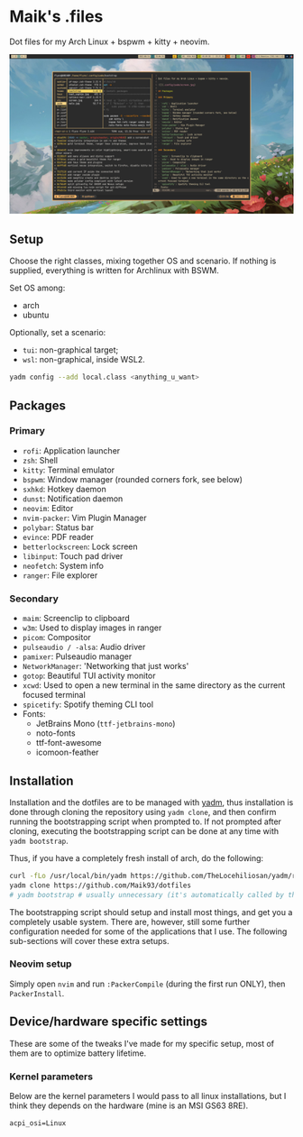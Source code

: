 # Maik's .files

Dot files for my Arch Linux + bspwm + kitty + neovim.

![](.config/yadm/screen.jpg)

## Setup
Choose the right classes, mixing together OS and scenario.
If nothing is supplied, everything is written for Archlinux with BSWM.

Set OS among:
- arch
- ubuntu

Optionally, set a scenario:
- `tui`: non-graphical target;
- `wsl`: non-graphical, inside WSL2.

```bash
yadm config --add local.class <anything_u_want> 
```
## Packages

### Primary

- `rofi`: Application launcher
- `zsh`: Shell
- `kitty`: Terminal emulator
- `bspwm`: Window manager (rounded corners fork, see below)
- `sxhkd`: Hotkey daemon
- `dunst`: Notification daemon
- `neovim`: Editor
- `nvim-packer`: Vim Plugin Manager
- `polybar`: Status bar
- `evince`: PDF reader
- `betterlockscreen`: Lock screen
- `libinput`: Touch pad driver
- `neofetch`: System info
- `ranger`: File explorer

### Secondary

- `maim`: Screenclip to clipboard
- `w3m`: Used to display images in ranger
- `picom`: Compositor
- `pulseaudio / -alsa`: Audio driver
- `pamixer`: Pulseaudio manager
- `NetworkManager`: 'Networking that just works'
- `gotop`: Beautiful TUI activity monitor
- `xcwd`: Used to open a new terminal in the same directory as the current focused terminal
- `spicetify`: Spotify theming CLI tool
- Fonts:
  - JetBrains Mono (`ttf-jetbrains-mono`)
  - noto-fonts
  - ttf-font-awesome
  - icomoon-feather

## Installation

Installation and the dotfiles are to be managed with [yadm](https://yadm.io/), thus installation is done through cloning the repository using `yadm clone`, and then confirm running the bootstrapping script when prompted to. If not prompted after cloning, executing the bootstrapping script can be done at any time with `yadm bootstrap`.

Thus, if you have a completely fresh install of arch, do the following:

```sh
curl -fLo /usr/local/bin/yadm https://github.com/TheLocehiliosan/yadm/raw/master/yadm && chmod a+x /usr/local/bin/yadm
yadm clone https://github.com/Maik93/dotfiles
# yadm bootstrap # usually unnecessary (it's automatically called by the clone process)
```

The bootstrapping script should setup and install most things, and get you a completely usable system. There are, however, still some further configuration needed for some of the applications that I use. The following sub-sections will cover these extra setups.

### Neovim setup

Simply open `nvim` and run `:PackerCompile` (during the first run ONLY), then `PackerInstall`.

## Device/hardware specific settings

These are some of the tweaks I've made for my specific setup, most of them are to optimize battery lifetime.

### Kernel parameters

Below are the kernel parameters I would pass to all linux installations, but I think they depends on the hardware (mine is an MSI GS63 8RE).

```
acpi_osi=Linux
```

